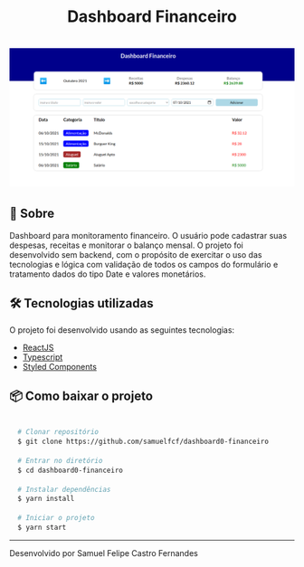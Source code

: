 <h1 align="center">Dashboard Financeiro</h1>

<h1>
  <img src="public/dashboard_financ.png"></img>
</h1>

## 🔖 Sobre

Dashboard para monitoramento financeiro. O usuário pode cadastrar suas despesas, receitas e monitorar o balanço mensal. O projeto foi desenvolvido sem backend, com o propósito de exercitar o uso das tecnologias e lógica com validação de todos os campos do formulário e tratamento dados do tipo Date e valores monetários.

## 🛠 Tecnologias utilizadas

O projeto foi desenvolvido usando as seguintes tecnologias:

- [ReactJS](https://reactjs.org)
- [Typescript](https://www.typescriptlang.org/)
- [Styled Components](https://styled-components.com/)

## 📦 Como baixar o projeto

```bash

  # Clonar repositório
  $ git clone https://github.com/samuelfcf/dashboard0-financeiro

  # Entrar no diretório
  $ cd dashboard0-financeiro

  # Instalar dependências
  $ yarn install

  # Iniciar o projeto
  $ yarn start
```

---

Desenvolvido por Samuel Felipe Castro Fernandes
